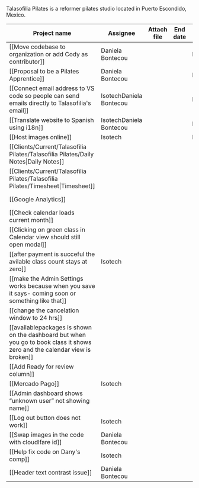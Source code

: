 Talasofilia Pilates is a reformer pilates studio located in Puerto Escondido, Mexico. 

|Project name|Assignee|Attach file|End date|Priority|Start date|Status|Team|Text|
|---|---|---|---|---|---|---|---|---|
|[[Move codebase to organization or add Cody as contributor]]|Daniela Bontecou|||High||Not started|||
|[[Proposal to be a Pilates Apprentice]]|Daniela Bontecou|||High||Done|||
|[[Connect email address to VS code so people can send emails directly to Talasofilia's email]]|IsotechDaniela Bontecou|||Medium||Done|||
|[[Translate website to Spanish using i18n]]|IsotechDaniela Bontecou|||Medium||Not started|||
|[[Host images online]]|Isotech|||Medium||Done|||
|[[Clients/Current/Talasofilia Pilates/Talasofilia Pilates/Daily Notes\|Daily Notes]]||||||Not started|||
|[[Clients/Current/Talasofilia Pilates/Talasofilia Pilates/Timesheet\|Timesheet]]||||||Not started|||
|[[Google Analytics]]||||||Not started|||
|[[Check calendar loads current month]]||||||Not started|||
|[[Clicking on green class in Calendar view should still open modal]]||||||Not started|||
|[[after payment is succeful the avilable class count stays at zero]]|Isotech|||||Done|||
|[[make the Admin Settings works because when you save it says- coming soon or something like that]]||||||Not started|||
|[[change the cancelation window to 24 hrs]]||||||Not started|||
|[[availablepackages is shown on the dashboard but when you go to book class it shows zero and the calendar view is broken]]||||||Done|||
|[[Add Ready for review column]]||||||Not started|||
|[[Mercado Pago]]|Isotech|||||Done|||
|[[Admin dashboard shows “unknown user” not showing name]]||||||Done|||
|[[Log out button does not work]]|Isotech|||||Done|||
|[[Swap images in the code with cloudlfare id]]|Daniela Bontecou|||||Done|||
|[[Help fix code on Dany's comp]]|Isotech|||||Done|||
|[[Header text contrast issue]]|Daniela Bontecou|||||Done|||
